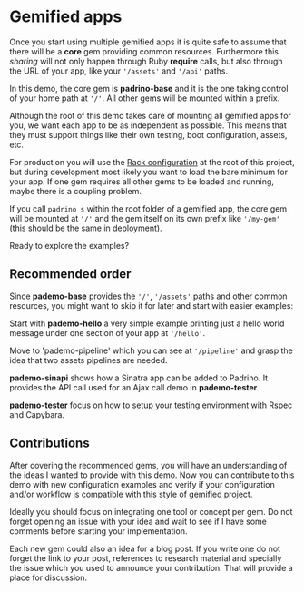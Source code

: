 # Gemified apps 

Once you start using multiple gemified apps it is quite safe to assume that
there will be a **core** gem providing common resources. Furthermore this
*sharing* will not only happen through Ruby **require** calls, but also through
the URL of your app,  like your `'/assets'` and `'/api'` paths.

In this demo, the core gem is **padrino-base** and it is the one taking control
of your home path at `'/'`. All other gems will be mounted within a prefix.

Although the root of this demo takes care of mounting all gemified apps for
you, we want each app to be as independent as possible. This means that they
must support things like their own testing, boot configuration, assets, etc.

For production you will use the [Rack
configuration](https://github.com/zenbits/pademo/blob/master/config.ru) at the
root of this project, but during development most likely you want to load the
bare minimum for your app. If one gem requires all other gems to be loaded and
running, maybe there is a coupling problem. 

If you call `padrino s` within the root folder of a gemified app, the core gem
will be mounted at `'/'` and the gem itself on its own prefix like `'/my-gem'`
(this should be the same in deployment).

Ready to explore the examples?

## Recommended order 

Since **pademo-base** provides the `'/'`, `'/assets'` paths and other common
resources, you might want to skip it for later and start with easier examples:

Start with **pademo-hello** a very simple example printing just a hello world
message under one section of your app at `'/hello'`.

Move to 'pademo-pipeline' which you can see at `'/pipeline'` and grasp the idea
that two assets pipelines are needed.

**pademo-sinapi** shows how a Sinatra app can be added to Padrino. It provides
the API call used for an Ajax call demo in **pademo-tester**

**pademo-tester** focus on how to setup your testing environment with Rspec and Capybara.

## Contributions

After covering the recommended gems, you will have an understanding of the
ideas I wanted to provide with this demo. Now you can contribute to this demo
with new configuration examples and verify if your configuration and/or
workflow is compatible with this style of gemified project. 

Ideally you should focus on integrating one tool or concept per gem. Do not
forget opening an issue with your idea and wait to see if I have some comments
before starting your implementation.

Each new gem could also an idea for a blog post. If you write one do not forget
the link to your post, references to research material and specially the issue
which you used to announce your contribution. That will provide a place for
discussion.
